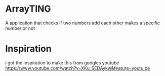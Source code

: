 # ArrayTING
A application that checks if two numbers add each other makes a specific number or not

# Inspiration

i got the inspiration to make this from googles youtube
https://www.youtube.com/watch?v=XKu_SEDAykw&feature=youtu.be
